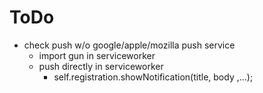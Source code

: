 ToDo
====

- check push w/o google/apple/mozilla push service
    - import gun in serviceworker
    - push directly in serviceworker
        - self.registration.showNotification(title, body ,...);
         
